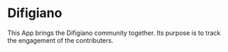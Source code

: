 # Difigiano

This App brings the Difigiano community together.
Its purpose is to track the engagement of the contributers.
